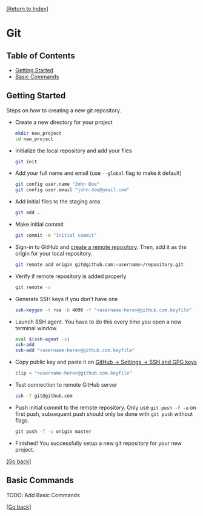 [[Return to Index]](../README.md)

# Git

## Table of Contents
- [Getting Started](#getting-started)
- [Basic Commands](#basic-commands)


## Getting Started
Steps on how to creating a new git repository.

- Create a new directory for your project
    ```bash
    mkdir new_project
    cd new_project
    ```
- Initialize the local repository and add your files
    ```bash
    git init
    ```
- Add your full name and email (use `--global` flag to make it default)
    ```bash
    git config user.name "John Doe"
    git config user.email "john.doe@gmail.com"
    ```
- Add initial files to the staging area
    ```bash
    git add .
    ```
- Make initial commit
    ```bash
    git commit -m "Initial commit"
    ```
- Sign-in to GitHub and [create a remote repository](https://github.com/new). Then, add it as the origin for your local repository.
    ```bash
    git remote add origin git@github.com:<username>/repository.git
    ```
- Verify if remote repository is added properly
    ```bash
    git remote -v 
    ```
- Generate SSH keys if you don't have one
    ```bash
    ssh-keygen -t rsa -b 4096 -f "<username-here>@github.com.keyfile"
    ```
- Launch SSH agent. You have to do this every time you open a new terminal window.
    ```bash
    eval $(ssh-agent -s)
    ssh-add
    ssh-add "<username-here>@github.com.keyfile"
    ```
- Copy public key and paste it on [GitHub -> Settings -> SSH and GPG keys](https://github.com/settings/keys)
    ```bash
    clip < "<username-here>@github.com.keyfile"
    ```
- Test connection to remote GitHub server
    ```bash
    ssh -T git@github.com
    ```
- Push initial commit to the remote repository. Only use `git push -f -u` on first push, subsequent push should only be done with `git push` without flags.
    ```bash
    git push -f -u origin master
    ```
- Finished! You successfully setup a new git repository for your new project.

[[Go back]](#table-of-contents)

## Basic Commands
TODO: Add Basic Commands

[[Go back]](#table-of-contents)